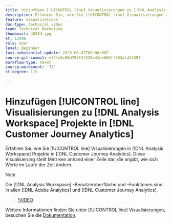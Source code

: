 ```yaml
---
title: Hinzufügen [!UICONTROL line] Visualisierungen zu [!DNL Analysis Workspace] Projekte
description: Erfahren Sie, wie Sie [!UICONTROL line] Visualisierungen zu [!DNL Analysis Workspace] Projekte in [!DNL Customer Journey Analytics].
feature: Visualizations
doc-type: technical video
team: Technical Marketing
thumbnail: 40384.jpg
kt: 13406
role: User
level: Beginner
last-substantial-update: 2023-06-07T00:00:00Z
source-git-commit: ef4fa5c00d705f2f528a41ee665ff363afd24394
workflow-type: tm+mt
source-wordcount: '72'
ht-degree: 11%

---
```


# Hinzufügen [!UICONTROL line] Visualisierungen zu [!DNL Analysis Workspace] Projekte in [!DNL Customer Journey Analytics]

Erfahren Sie, wie Sie [!UICONTROL line] Visualisierungen in [!DNL Analysis Workspace] Projekte in [!DNL Customer Journey Analytics]. Diese Visualisierung stellt Metriken anhand einer Zeile dar, die angibt, wie sich Werte im Laufe der Zeit ändern.

>[!NOTE]
>
>Die [!DNL Analysis Workspace] -Benutzeroberfläche und -Funktionen sind in allen [!DNL Adobe Analytics] und [!DNL Customer Journey Analytics].

>[!VIDEO](https://video.tv.adobe.com/v/40384/?quality=12&learn=on)

Weitere Informationen finden Sie unter [!UICONTROL line] Visualisierungen, besuchen Sie die [Dokumentation](https://experienceleague.adobe.com/docs/analytics-platform/using/cja-workspace/visualizations/line.html?lang=de).
